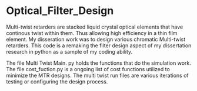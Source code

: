 # Optical_Filter_Design


Multi-twist retarders are stacked liquid crystal optical elements that have continous twist within them. Thus allowing high efficiency in a thin film element.
My disseration work was to design various chromatic Multi-twist retarders. This code is a remaking the filter design aspect of my dissertation research in python as a sample of my coding ability. 

The file Multi Twist Main. py holds the functions that do the simulation work. The file cost_fuction.py is a ongoing list of cost functions utilized to minimize the MTR designs. The multi twist run files are various iterations of testing or configuring the design process.

